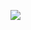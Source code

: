 ![]([https://github.com/thabresh-s/Data-Science/blob/main/ds.gif](https://github.com/thabresh-s/Data-Science/blob/main/AWS/AWS%20GIF.gif))
